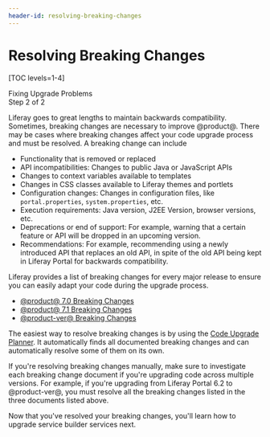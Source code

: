 ```yaml
---
header-id: resolving-breaking-changes
---
```


# Resolving Breaking Changes

[TOC levels=1-4]

<div class="learn-path-step">
    <p>Fixing Upgrade Problems<br>Step 2 of 2</p>
</div>

Liferay goes to great lengths to maintain backwards compatibility. Sometimes,
breaking changes are necessary to improve @product@. There may be cases where
breaking changes affect your code upgrade process and must be resolved. A
breaking change can include

- Functionality that is removed or replaced
- API incompatibilities: Changes to public Java or JavaScript APIs
- Changes to context variables available to templates
- Changes in CSS classes available to Liferay themes and portlets
- Configuration changes: Changes in configuration files, like
  `portal.properties`, `system.properties`, etc.
- Execution requirements: Java version, J2EE Version, browser versions, etc.
- Deprecations or end of support: For example, warning that a certain
  feature or API will be dropped in an upcoming version.
- Recommendations: For example, recommending using a newly introduced API that
  replaces an old API, in spite of the old API being kept in Liferay Portal for
  backwards compatibility.

Liferay provides a list of breaking changes for every major release to ensure
you can easily adapt your code during the upgrade process.

- [@product@ 7.0 Breaking Changes](/docs/reference/7-0/-/knowledge_base/t/breaking-changes)
- [@product@ 7.1 Breaking Changes](/docs/reference/7-1/-/knowledge_base/t/breaking-changes)
- [@product-ver@ Breaking Changes](/docs/7-2/reference/-/knowledge_base/t/breaking-changes)

The easiest way to resolve breaking changes is by using the
[Code Upgrade Planner]().
It automatically finds all documented breaking changes and can automatically
resolve some of them on its own.

If you're resolving breaking changes manually, make sure to investigate each
breaking change document if you're upgrading code across multiple versions. For
example, if you're upgrading from Liferay Portal 6.2 to @product-ver@, you must
resolve all the breaking changes listed in the three documents listed above.

Now that you've resolved your breaking changes, you'll learn how to upgrade
service builder services next.
